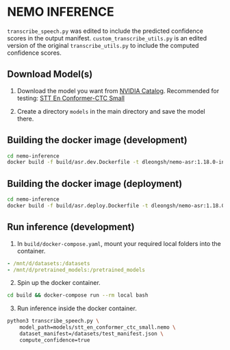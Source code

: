 # NEMO INFERENCE
`transcribe_speech.py` was edited to include the predicted confidence scores in the output manifest.
`custom_transcribe_utils.py` is an edited version of the original `transcribe_utils.py` to include the computed confidence scores.

## Download Model(s)
1. Download the model you want from [NVIDIA Catalog](https://catalog.ngc.nvidia.com/models). Recommended for testing: [STT En Conformer-CTC Small](https://catalog.ngc.nvidia.com/orgs/nvidia/teams/nemo/models/stt_en_conformer_ctc_small)

2. Create a directory `models` in the main directory and save the model there.

## Building the docker image (development)
```bash
cd nemo-inference
docker build -f build/asr.dev.Dockerfile -t dleongsh/nemo-asr:1.18.0-inference .
```

## Building the docker image (deployment)
```bash
cd nemo-inference
docker build -f build/asr.deploy.Dockerfile -t dleongsh/nemo-asr:1.18.0-inference .
```

## Run inference (development)

1. In `build/docker-compose.yaml`, mount your required local folders into the container.
```yaml
- /mnt/d/datasets:/datasets
- /mnt/d/pretrained_models:/pretrained_models 
```

2. Spin up the docker container.
```bash
cd build && docker-compose run --rm local bash
```

3. Run inference inside the docker container.
```bash
python3 transcribe_speech.py \
    model_path=models/stt_en_conformer_ctc_small.nemo \
    dataset_manifest=/datasets/test_manifest.json \
    compute_confidence=true
```
